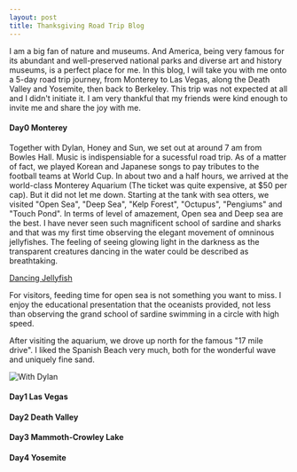 ```yaml
---
layout: post
title: Thanksgiving Road Trip Blog
---
```


I am a big fan of nature and museums. And America, being very famous for its abundant and well-preserved national parks and diverse art and history museums, is a perfect place for me. In this blog, I will take you with me onto a 5-day road trip journey, from Monterey to Las Vegas, along the Death Valley and Yosemite, then back to Berkeley. This trip was not expected at all and I didn't initiate it. I am very thankful that my friends were kind enough to invite me and share the joy with me. 

#### Day0 Monterey

Together with Dylan, Honey and Sun, we set out at around 7 am from Bowles Hall. Music is indispensiable for a sucessful road trip. As of a matter of fact, we played Korean and Japanese songs to pay tributes to the football teams at World Cup. In about two and a half hours, we arrived at the world-class Monterey Aquarium (The ticket was quite expensive, at $50 per cap). But it did not let me down. Starting at the tank with sea otters, we visited "Open Sea", "Deep Sea", "Kelp Forest", "Octupus", "Pengiums" and "Touch Pond". In terms of level of amazement, Open sea and Deep sea are the best. I have never seen such magnificent school of sardine and sharks and that was my first time observing the elegant movement of omninous jellyfishes. The feeling of seeing glowing light in the darkness as the transparent creatures dancing in the water could be described as breathtaking. 

[Dancing Jellyfish](https://user-images.githubusercontent.com/100028581/204456733-ff3c90e2-50c2-4570-8050-884c5a32dc9c.mp4)

For visitors, feeding time for open sea is not something you want to miss. I enjoy the educational presentation that the oceanists provided, not less than observing the grand school of sardine swimming in a circle with high speed.

After visiting the aquarium, we drove up north for the famous "17 mile drive". I liked the Spanish Beach very much, both for the wonderful wave and uniquely fine sand.

![With Dylan](https://user-images.githubusercontent.com/100028581/204458136-3d0b6bb0-b6b5-4a22-abbb-1b2be3d15c6e.jpg)

#### Day1 Las Vegas

#### Day2 Death Valley

#### Day3 Mammoth-Crowley Lake

#### Day4 Yosemite
